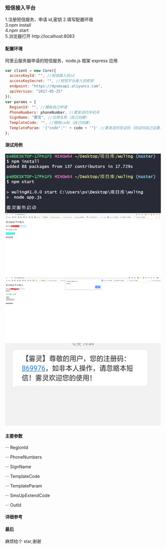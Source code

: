 <!--
 * @Descripttion: 🐉短信接入
 * @Author: xinxin
 * @Date: 2019-12-12 18:59:39
 * @LastEditTime : 2019-12-18 19:21:34
 -->

### 短信接入平台

1.注册短信服务，申请 id,密钥 2.填写配置环境  
3.npm install  
4.npm start  
5.浏览器打开 http://localhost:8083

#### 配置环境

阿里云服务器申请的短信服务，node.js 框架 express 应用

```js
var client = new Core({
  accessKeyId: "", //短信接入的id
  accessKeySecret: "", //短信平台接入的密钥
  endpoint: "https://dysmsapi.aliyuncs.com",
  apiVersion: "2017-05-25"
});
var params = {
  RegionId: "", //模板自己申请
  PhoneNumbers: phoneNumber, //要发送的手机号
  SignName: "雾灵", //应用名称（自己创建）
  TemplateCode: "", //模板code（自己创建）
  TemplateParam: '{"code":"' + code + '"}' //要发送的验证码（验证码自己设置，可以随机生成，参考程序中的）
};
```

#### 测试用例

![Image text](1.png)
![Image text](2.jpg)
![Image text](3.png)
![Image text](4.jpg)

#### 主要参数

··· RegionId

··· PhoneNumbers

··· SignName

··· TemplateCode

··· TemplateParam

··· SmsUpExtendCode

··· OutId

#### 详细参考

[nodejs sdk参考]: https://help.aliyun.com/document_detail/57342.html?spm=a2c1g.8271268.10000.121.137fdf25hQ4V5g

#### 最后

麻烦给个 star,谢谢
